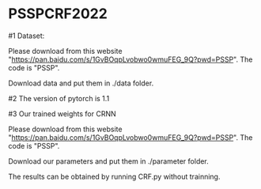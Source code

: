 # PSSPCRF2022

#1 Dataset:

Please download from this website "https://pan.baidu.com/s/1GvBOqpLvobwo0wmuFEG_9Q?pwd=PSSP".
The code is "PSSP".

Download data and put them in ./data folder.

#2 The version of pytorch is 1.1


#3 Our trained weights for CRNN

Please download from this website "https://pan.baidu.com/s/1GvBOqpLvobwo0wmuFEG_9Q?pwd=PSSP".
The code is "PSSP".

Download our parameters and put them in ./parameter folder.

The results can be obtained by running CRF.py without trainning.
